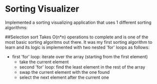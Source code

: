 # Sorting Visualizer

Implemented a sorting visualizing application that uses 1 different sorting algorithms:

##Selection sort
Takes O(n*n) operations to complete and is one of the most basic sorting algoritms out there. It was my first sorting algorithm to learn and its logic is implemented with two nested 'for' loops as follows:

- first 'for' loop: iterate over the array (starting from the first element)
    - take the current element 
    - second 'for' loop: find the least element in the rest of the array
    - swap the current element with the one found
    - select the next element after the current one
